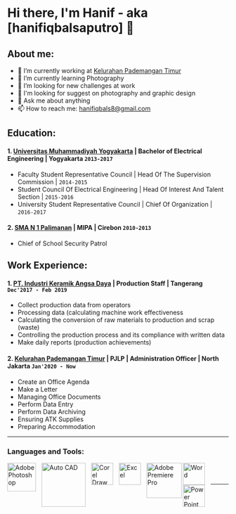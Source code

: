# Hi there, I'm Hanif - aka [hanifiqbalsaputro] 👋
## About me:
- 🔭 I’m currently working at [Kelurahan Pademangan Timur](https://web.facebook.com/profile.php?id=100014010131425) 
- 🌱 I’m currently learning Photography
- 👯 I’m looking for new challenges at work
- 🤔 I'm looking for suggest on photography and graphic design
- 💬 Ask me about anything
- 📫 How to reach me: hanifiqbals8@gmail.com

## Education:

#### 1. [Universitas Muhammadiyah Yogyakarta](https://www.umy.ac.id) | Bachelor of Electrical Engineering | Yogyakarta `2013-2017`
   - Faculty Student Representative Council | Head Of The Supervision Commission | `2014-2015`
   - Student Council Of Electrical Engineering | Head Of Interest And Talent Section | `2015-2016`
   - University Student Representative Council | Chief Of Organization | `2016-2017`
 #### 2. [SMA N 1 Palimanan](https://sman1palimanan.sch.id/) | MIPA | Cirebon `2010-2013`
   - Chief of School Security Patrol

## Work Experience:
#### 1. [PT. Industri Keramik Angsa Daya](http://www.ikadceramic.com/) | Production Staff | Tangerang `Dec'2017 - Feb 2019`
   - Collect production data from operators
   - Processing data (calculating machine work effectiveness
   - Calculating the conversion of raw materials to production and scrap (waste)
   - Controlling the production process and its compliance with written data
   - Make daily reports (production achievements)
#### 2. [Kelurahan Pademangan Timur](https://web.facebook.com/profile.php?id=100014010131425) | PJLP | Administration Officer | North Jakarta `Jan'2020 - Now`
   - Create an Office Agenda
   - Make a Letter
   - Managing Office Documents
   - Perform Data Entry
   - Perform Data Archiving
   - Ensuring ATK Supplies
   - Preparing Accommodation
---

### Languages and Tools:

[<img align="left" alt="Adobe Photoshop" width="65px" src="https://www.bilgisayar.name/wp-content/uploads/2014/02/logo-photoshop.png" style="padding-right:10px;" />][webdev]
[<img align="left" alt="Auto CAD" width="100px" src="https://e7.pngegg.com/pngimages/92/495/png-clipart-logo-autocad-2014-autodesk-computer-software-architecture-drawing-angle-3d-computer-graphics.png" style="padding-right:10px;" />][webdev]
[<img align="left" alt="Corel Draw" width="50px" src="https://seeklogo.com/images/C/coreldraw-x7-logo-747B0DC253-seeklogo.com.png" style="padding-right:10px;" />][webdev]
[<img align="left" alt="Excel" width="50px" src="https://encrypted-tbn0.gstatic.com/images?q=tbn:ANd9GcQ762urG9kVQTnFpzCzzTq25GduNCRDfTI3IrAFWLOjiVkLowbBufrD890E8Cc4Zdqw5sg&usqp=CAU" style="padding-right:10px;" />][webdev]
[<img align="left" alt="Adobe Premiere Pro" width="80px" src="https://img2.pngdownload.id/20180325/phq/kisspng-adobe-premiere-pro-adobe-creative-cloud-adobe-syst-adobe-5ab7f436dfcd20.9997444815220050469167.jpg" style="padding-right:0px;" />][webdev]
[<img align="left" alt="Word" width="50px" src="https://encrypted-tbn0.gstatic.com/images?q=tbn:ANd9GcSJzjnUyoueW9WeYXbtC8lFINRA1hvwBHop7CWGstMeRwD-SSjNkTk309Hjzh4EilAuuCI&usqp=CAU" style="padding-right:10px;" />][webdev]
[<img align="left" alt="Power Point" width="50px" src="https://w7.pngwing.com/pngs/980/706/png-transparent-microsoft-powerpoint-presentation-slide-show-microsoft-office-365-ppt-text-rectangle-presentation.png" style="padding-right:10px;" />][webdev]

<br />
<br />

---

[webdev]: https://github.com/hanifiqbalsaputro/hanifiqbalsaputro
